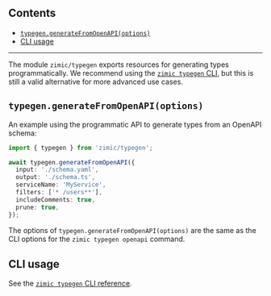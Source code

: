 ## Contents <!-- omit from toc -->

- [`typegen.generateFromOpenAPI(options)`](#typegengeneratefromopenapioptions)
- [CLI usage](#cli-usage)

---

The module `zimic/typegen` exports resources for generating types programmatically. We recommend using the
[`zimic typegen` CLI](https://github.com/zimicjs/zimic/wiki/CLI:-`zimic-typegen`), but this is still a valid alternative
for more advanced use cases.

## `typegen.generateFromOpenAPI(options)`

An example using the programmatic API to generate types from an OpenAPI schema:

```ts
import { typegen } from 'zimic/typegen';

await typegen.generateFromOpenAPI({
  input: './schema.yaml',
  output: './schema.ts',
  serviceName: 'MyService',
  filters: ['* /users**'],
  includeComments: true,
  prune: true,
});
```

The options of `typegen.generateFromOpenAPI(options)` are the same as the CLI options for the `zimic typegen openapi`
command.

## CLI usage

See the [`zimic typegen` CLI reference](https://github.com/zimicjs/zimic/wiki/CLI:-`zimic-typegen`).
